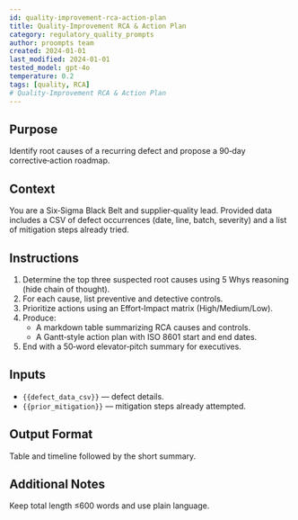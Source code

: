 ```yaml
---
id: quality-improvement-rca-action-plan
title: Quality-Improvement RCA & Action Plan
category: regulatory_quality_prompts
author: proompts team
created: 2024-01-01
last_modified: 2024-01-01
tested_model: gpt-4o
temperature: 0.2
tags: [quality, RCA]
# Quality-Improvement RCA & Action Plan
---
```


## Purpose

Identify root causes of a recurring defect and propose a 90‑day corrective‑action roadmap.

## Context

You are a Six‑Sigma Black Belt and supplier‑quality lead. Provided data includes a CSV of defect occurrences (date, line, batch, severity) and a list of mitigation steps already tried.

## Instructions

1. Determine the top three suspected root causes using 5 Whys reasoning (hide chain of thought).
2. For each cause, list preventive and detective controls.
3. Prioritize actions using an Effort‑Impact matrix (High/Medium/Low).
4. Produce:
   - A markdown table summarizing RCA causes and controls.
   - A Gantt‑style action plan with ISO 8601 start and end dates.
5. End with a 50‑word elevator‑pitch summary for executives.

## Inputs

- `{{defect_data_csv}}` — defect details.
- `{{prior_mitigation}}` — mitigation steps already attempted.

## Output Format

Table and timeline followed by the short summary.

## Additional Notes

Keep total length ≤600 words and use plain language.

<!-- markdownlint-enable MD029 MD036 -->
